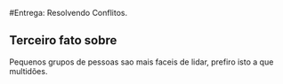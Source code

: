 #Entrega: Resolvendo Conflitos.

## Terceiro fato sobre <William>

Pequenos grupos de pessoas sao mais faceis de lidar, prefiro isto a que multidões.